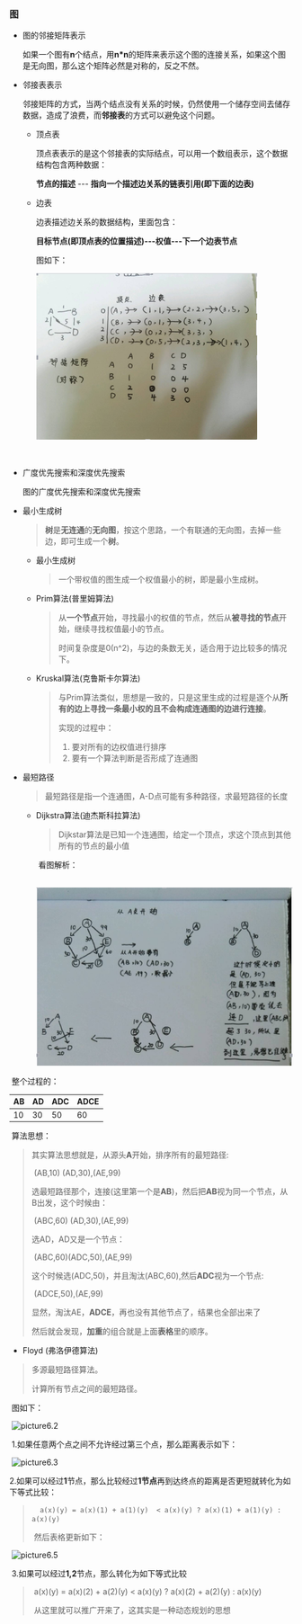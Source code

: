 ###  图

- 图的邻接矩阵表示

  如果一个图有**n**个结点，用**n*n**的矩阵来表示这个图的连接关系，如果这个图是无向图，那么这个矩阵必然是对称的，反之不然。



- 邻接表表示

  邻接矩阵的方式，当两个结点没有关系的时候，仍然使用一个储存空间去储存数据，造成了浪费，而**邻接表**的方式可以避免这个问题。

  - 顶点表

    顶点表表示的是这个邻接表的实际结点，可以用一个数组表示，这个数据结构包含两种数据：

    **节点的描述** --- **指向一个描述边关系的链表引用(即下面的边表)**

  - 边表

    边表描述边关系的数据结构，里面包含：

    **目标节点(即顶点表的位置描述)---权值---下一个边表节点**

    图如下：

    ![图的邻接矩阵和邻接表](./pic/图的邻接矩阵和邻接表.png)

    ​

- 广度优先搜索和深度优先搜索

  图的广度优先搜索和深度优先搜索



- 最小生成树

  > **树**是**无连通**的**无向图**，按这个思路，一个有联通的无向图，去掉一些边，即可生成一个**树**。

  - 最小生成树

    > 一个带权值的图生成一个权值最小的树，即是最小生成树。

  - Prim算法(普里姆算法)

    > 从**一个节点**开始，寻找最小的权值的节点，然后从**被寻找的节点**开始，继续寻找权值最小的节点。
    >
    > 时间复杂度是0(n^2)，与边的条数无关，适合用于边比较多的情况下。

  - Kruskal算法(克鲁斯卡尔算法)

    > 与Prim算法类似，思想是一致的，只是这里生成的过程是逐个从**所有的边上寻找一条最小权的且不会构成连通图的边进行连接**。
    >
    > 实现的过程中：
    >
    > 1. 要对所有的边权值进行排序
    > 2. 要有一个算法判断是否形成了连通图

- 最短路径

  > 最短路径是指一个连通图，A-D点可能有多种路径，求最短路径的长度

  - Dijkstra算法(迪杰斯科拉算法)

    > Dijkstar算法是已知一个连通图，给定一个顶点，求这个顶点到其他所有的节点的最小值

    ​	看图解析：

    ​	![迪杰斯特拉算法](./pic/迪杰斯特拉算法.png)



​			整个过程的：

| AB   | AD   | ADC  | ADCE |
| ---- | ---- | ---- | ---- |
| 10   | 30   | 50   | 60   |

​			算法思想：

> 其实算法思想就是，从源头**A**开始，排序所有的最短路径:
>
> ​	(AB,10) (AD,30),(AE,99)
>
> 选最短路径那个，连接(这里第一个是**AB**)，然后把**AB**视为同一个节点，从B出发，这个时候由：
>
> ​	(ABC,60) (AD,30),(AE,99)
>
> 选AD，AD又是一个节点：
>
> ​	(ABC,60)(ADC,50),(AE,99)
>
> 这个时候选(ADC,50)，并且淘汰(ABC,60),然后**ADC**视为一个节点:
>
> ​	(ADCE,50),(AE,99)
>
> 显然，淘汰AE，**ADCE**，再也没有其他节点了，结果也全部出来了
>
> 然后就会发现，**加重**的组合就是上面**表格**里的顺序。



- Floyd (弗洛伊德算法)

> 多源最短路径算法。
>
> 计算所有节点之间的最短路径。

​		图如下：

​	                                               ![picture6.2](http://wiki.jikexueyuan.com/project/easy-learn-algorithm/images/6.2.png)

​		1.如果任意两个点之间不允许经过第三个点，那么距离表示如下：

​							  ![picture6.3](http://wiki.jikexueyuan.com/project/easy-learn-algorithm/images/6.3.png)

​		2.如果可以经过**1**节点，那么比较经过**1节点**再到达终点的距离是否更短就转化为如下等式比较：

>  		a(x)(y) = a(x)(1) + a(1)(y)  < a(x)(y) ? a(x)(1) + a(1)(y) : a(x)(y)
>
> ​		然后表格更新如下： 

​			                                   ![picture6.5](http://wiki.jikexueyuan.com/project/easy-learn-algorithm/images/6.5.png)

​		3.如果可以经过**1,2**节点，那么转化为如下等式比较

> ​		a(x)(y) = a(x)(2) + a(2)(y)  < a(x)(y) ? a(x)(2) + a(2)(y) : a(x)(y)
>
> ​		从这里就可以推广开来了，这其实是一种动态规划的思想

​		